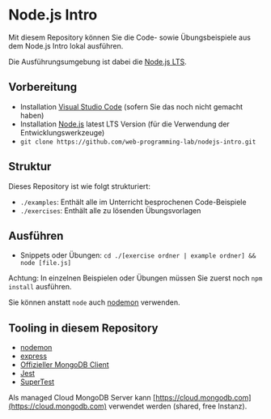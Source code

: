 # Node.js Intro

Mit diesem Repository können Sie die Code- sowie Übungsbeispiele aus dem Node.js Intro lokal ausführen.

Die Ausführungsumgebung ist dabei die [Node.js LTS](https://nodejs.org/).

## Vorbereitung

- Installation [Visual Studio Code](https://code.visualstudio.com/download) (sofern Sie das noch nicht gemacht haben)
- Installation [Node.js](https://nodejs.org/) latest LTS Version (für die Verwendung der Entwicklungswerkzeuge)
- `git clone https://github.com/web-programming-lab/nodejs-intro.git`

## Struktur

Dieses Repository ist wie folgt strukturiert:

- `./examples`: Enthält alle im Unterricht besprochenen Code-Beispiele
- `./exercises`: Enthält alle zu lösenden Übungsvorlagen

## Ausführen

- Snippets oder Übungen: `cd ./[exercise ordner | example ordner] && node [file.js]`

Achtung: In einzelnen Beispielen oder Übungen müssen Sie zuerst noch `npm install` ausführen.

Sie können anstatt `node` auch [nodemon](https://www.npmjs.com/package/nodemon) verwenden.

## Tooling in diesem Repository

- [nodemon](https://www.npmjs.com/package/nodemon)
- [express](https://www.npmjs.com/package/express)
- [Offizieller MongoDB Client](https://www.npmjs.com/package/mongodb)
- [Jest](https://www.npmjs.com/package/jest)
- [SuperTest](https://www.npmjs.com/package/supertest)

Als managed Cloud MongoDB Server kann [https://cloud.mongodb.com](https://cloud.mongodb.com) verwendet werden (shared, free Instanz).
